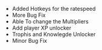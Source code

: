 - Added Hotkeys for the ratespeed
- More Bug Fix
- Able To change the Multipliers
- Add player XP unlocker
- Trophis and Knowlegde Unlocker
- Minor Bug Fix